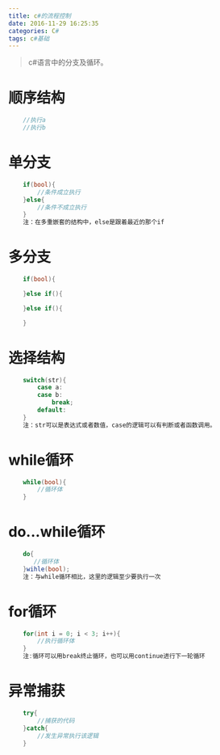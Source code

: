 ```yaml
---
title: c#的流程控制
date: 2016-11-29 16:25:35
categories: C#
tags: c#基础
---
```

>c#语言中的分支及循环。

<!--more-->
# 顺序结构
```c#
    //执行a
    //执行b
```

# 单分支
```c#
    if(bool){
        //条件成立执行
    }else{
        //条件不成立执行
    }
    注：在多重嵌套的结构中，else是跟着最近的那个if
```

# 多分支
```c#
    if(bool){

    }else if(){

    }else if(){

    }
```

# 选择结构
```c#
    switch(str){
        case a:
        case b:
            break;
        default:
    }
    注：str可以是表达式或者数值，case的逻辑可以有判断或者函数调用。
```

# while循环
```c#
    while(bool){
        //循环体
    }
```

# do...while循环
```c#
    do{
       //循环体
    }wihle(bool);
    注：与while循环相比，这里的逻辑至少要执行一次
```


# for循环
```c#
    for(int i = 0; i < 3; i++){
        //执行循环体
    }
    注:循环可以用break终止循环，也可以用continue进行下一轮循环
```

# 异常捕获
```c#
    try{
        //捕获的代码
    }catch{
        //发生异常执行该逻辑
    }
```
